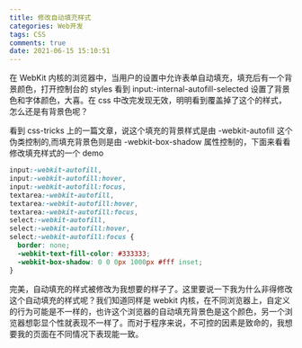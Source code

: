 ```yaml
---
title: 修改自动填充样式
categories: Web开发
tags: CSS
comments: true
date: 2021-06-15 15:10:51
---
```

在 WebKit 内核的浏览器中，当用户的设置中允许表单自动填充，填充后有一个背景颜色，打开控制台的 styles 看到 input:-internal-autofill-selected 设置了背景色和字体颜色，大喜。在 css 中改完发现无效，明明看到覆盖掉了这个的样式，怎么还是有背景色呢？

看到 css-tricks 上的一篇文章，说这个填充的背景样式是由 -webkit-autofill 这个伪类控制的,而填充背景色则是由 -webkit-box-shadow 属性控制的，下面来看看修改填充样式的一个 demo

```css
input:-webkit-autofill,
input:-webkit-autofill:hover,
input:-webkit-autofill:focus,
textarea:-webkit-autofill,
textarea:-webkit-autofill:hover,
textarea:-webkit-autofill:focus,
select:-webkit-autofill,
select:-webkit-autofill:hover,
select:-webkit-autofill:focus {
  border: none;
  -webkit-text-fill-color: #333333;
  -webkit-box-shadow: 0 0 0px 1000px #fff inset;
}
```

完美，自动填充的样式被修改为我想要的样子了。这里要说一下我为什么非得修改这个自动填充的样式呢？我们知道同样是 webkit 内核，在不同浏览器上，自定义的行为可能是不一样的，也许这个浏览器的自动填充背景色是这个颜色，另一个浏览器想彰显个性就表现不一样了。而对于程序来说，不可控的因素是致命的，我想要我的页面在不同情况下表现能一致。